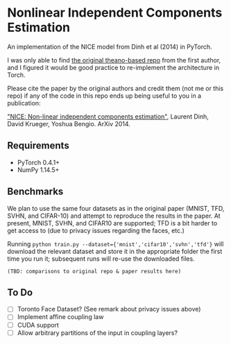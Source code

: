 Nonlinear Independent Components Estimation
===========================================

An implementation of the NICE model from Dinh et al (2014) in PyTorch.

I was only able to find [the original theano-based repo](https://github.com/laurent-dinh/nice) from the first author,
and I figured it would be good practice to re-implement the architecture in Torch.

Please cite the paper by the original authors and credit them (not me or this repo) if any of the code in this repo
ends up being useful to you in a publication:

["NICE: Non-linear independent components estimation"](http://arxiv.org/abs/1410.8516), Laurent Dinh, David Krueger, Yoshua Bengio. ArXiv 2014.


Requirements
------------
* PyTorch 0.4.1+
* NumPy 1.14.5+


Benchmarks
----------
We plan to use the same four datasets as in the original paper (MNIST, TFD, SVHN, and CIFAR-10) and attempt to reproduce the results in the paper. At present, MNIST, SVHN, and CIFAR10 are supported; TFD is a bit harder to get access to (due to privacy issues regarding the faces, etc.)

Running `python train.py --dataset={'mnist','cifar10','svhn','tfd'}` will download the relevant dataset and store it in
the appropriate folder the first time you run it; subsequent runs will re-use the downloaded files.

`(TBD: comparisons to original repo & paper results here)`


To Do
-----
+ [ ] Toronto Face Dataset? (See remark about privacy issues above)
+ [ ] Implement affine coupling law
+ [ ] CUDA support
+ [ ] Allow arbitrary partitions of the input in coupling layers?
